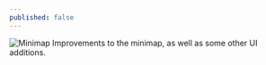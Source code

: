 ```yaml
---
published: false
---
```


![Minimap]()
Improvements to the minimap, as well as some other UI additions. 

<!--excerpt>

##Minimap
The minimap is now permanently in the top right corner. When you start a game only the room you are currently in is shown, leaving you to explore the level and map out the hallways and rooms.

![Minimap]()

##Spells
Spell now glow, which makes for some cool visuals

![Spell Glow]()